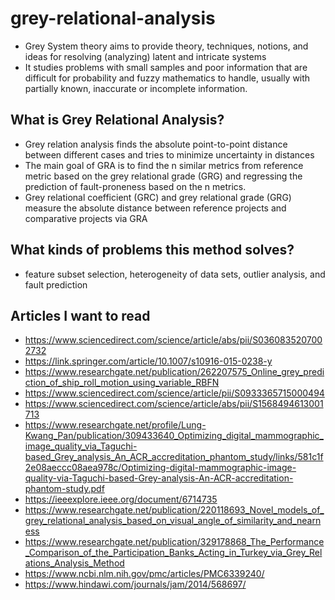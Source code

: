 # grey-relational-analysis

- Grey System theory aims to provide theory, techniques, notions, and ideas for resolving (analyzing) latent and intricate systems
- It studies problems with small samples and poor information that are difficult for probability and fuzzy mathematics to handle, usually with partially known, inaccurate or incomplete information.

## What is Grey Relational Analysis?
- Grey relation analysis finds the absolute point-to-point distance between different cases and tries to minimize uncertainty in distances
- The main goal of GRA is to find the n similar metrics from reference metric based on the grey relational grade (GRG) and regressing the prediction of fault-proneness based on the n metrics.
- Grey relational coefficient (GRC) and grey relational grade (GRG) measure the absolute distance between reference projects and comparative projects via GRA

## What kinds of problems this method solves?
- feature subset selection, heterogeneity of data sets, outlier analysis, and fault prediction


## Articles I want to read
- https://www.sciencedirect.com/science/article/abs/pii/S0360835207002732
- https://link.springer.com/article/10.1007/s10916-015-0238-y
- https://www.researchgate.net/publication/262207575_Online_grey_prediction_of_ship_roll_motion_using_variable_RBFN
- https://www.sciencedirect.com/science/article/pii/S0933365715000494
- https://www.sciencedirect.com/science/article/abs/pii/S1568494613001713
- https://www.researchgate.net/profile/Lung-Kwang_Pan/publication/309433640_Optimizing_digital_mammographic_image_quality_via_Taguchi-based_Grey_analysis_An_ACR_accreditation_phantom_study/links/581c1f2e08aeccc08aea978c/Optimizing-digital-mammographic-image-quality-via-Taguchi-based-Grey-analysis-An-ACR-accreditation-phantom-study.pdf
- https://ieeexplore.ieee.org/document/6714735
- https://www.researchgate.net/publication/220118693_Novel_models_of_grey_relational_analysis_based_on_visual_angle_of_similarity_and_nearness
- https://www.researchgate.net/publication/329178868_The_Performance_Comparison_of_the_Participation_Banks_Acting_in_Turkey_via_Grey_Relations_Analysis_Method
- https://www.ncbi.nlm.nih.gov/pmc/articles/PMC6339240/
- https://www.hindawi.com/journals/jam/2014/568697/
